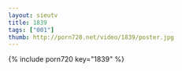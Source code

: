 ```yaml
--- 
layout: sieutv
title: 1839
tags: ["001"]
thumb: http://porn720.net/video/1839/poster.jpg
---
```

{% include porn720 key="1839" %} 
